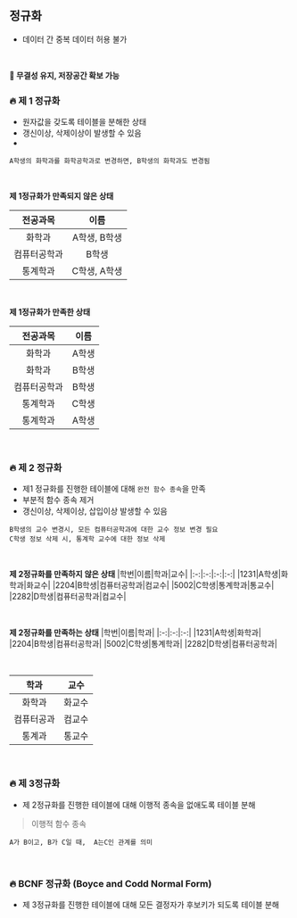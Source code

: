 ## 정규화
- 데이터 간 중복 데이터 허용 불가 

<br>

**📌 무결성 유지, 저장공간 확보 가능**


### 🔥 제 1 정규화
- 원자값을 갖도록 테이블을 분해한 상태
- 갱신이상, 삭제이상이 발생할 수 있음
- 
```
A학생의 화학과를 화학공학과로 변경하면, B학생의 화학과도 변경됨
```

<br>

**제 1정규화가 만족되지 않은 상태**

|전공과목|이름|
|:-:|:-:|
|화학과|A학생, B학생|
|컴퓨터공학과|B학생|
|통계학과|C학생, A학생|


<br>

**제 1정규화가 만족한 상태**

|전공과목|이름|
|:-:|:-:|
|화학과|A학생|
|화학과|B학생|
|컴퓨터공학과|B학생|
|통계학과|C학생|
|통계학과|A학생|
  
<br>

### 🔥 제 2 정규화
- 제1 정규화를 진행한 테이블에 대해 `완전 함수 종속`을 만족
-  부분적 함수 종속 제거
- 갱신이상, 삭제이상, 삽입이상 발생할 수 있음

```
B학생의 교수 변경시, 모든 컴퓨터공학과에 대한 교수 정보 변경 필요
C학생 정보 삭제 시, 통계학 교수에 대한 정보 삭제
```
<br>

**제 2정규화를 만족하지 않은 상태**
|학번|이름|학과|교수|
|:-:|:-:|:-:|:-:|
|1231|A학생|화학과|화교수|
|2204|B학생|컴퓨터공학과|컴교수|
|5002|C학생|통계학과|통교수|
|2282|D학생|컴퓨터공학과|컴교수|

<br>

**제 2정규화를 만족하는 상태**
|학번|이름|학과|
|:-:|:-:|:-:|
|1231|A학생|화학과|
|2204|B학생|컴퓨터공학과|
|5002|C학생|통계학과|
|2282|D학생|컴퓨터공학과|

<br>

|학과|교수|
|:-:|:-:|
|화학과|화교수|
|컴퓨터공과|컴교수|
|통계과|통교수|

<br>

### 🔥 제 3정규화
- 제 2정규화를 진행한 테이블에 대해 이행적 종속을 없애도록 테이블 분해

> 이행적 함수 종속
```
A가 B이고, B가 C일 때,  A는C인 관계를 의미
```

<br>

### 🔥 BCNF 정규화 (Boyce and Codd Normal Form)
- 제 3정규화를 진행한 테이블에 대해 모든 결정자가 후보키가 되도록 테이블 분해

<br>
